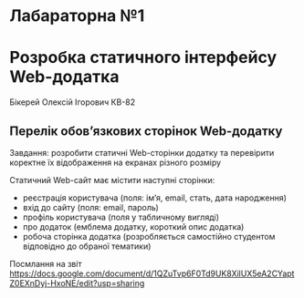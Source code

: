 # Лабараторна №1 
# Розробка статичного інтерфейсу Web-додатка
Бікерей Олексій Ігорович КВ-82

## Перелік обов’язкових сторінок Web-додатку

Завдання: розробити статичні Web-сторінки додатку та перевірити коректне їх відображення на екранах різного розміру

Статичний Web-сайт має містити наступні сторінки:
- реєстрація користувача (поля: ім’я, email, стать, дата народження)
- вхід до сайту (поля: email, пароль)
- профіль користувача (поля у табличному вигляді)
- про додаток (емблема додатку, короткий опис додатка)
- робоча сторінка додатка (розробляється самостійно студентом відповідно до обраної тематики)

Посмлання на звіт https://docs.google.com/document/d/1QZuTvp6F0Td9UK8XilUX5eA2CYaptZ0EXnDyj-HxoNE/edit?usp=sharing
